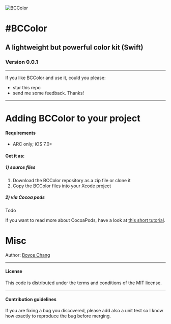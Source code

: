![BCColor](https://github.com/boycechang/BCColor/blob/master/BCColorIcon.png)

#BCColor
====================================

## A lightweight but powerful color kit (Swift)

### Version 0.0.1


-------------
If you like BCColor and use it, could you please:

 * star this repo 
 * send me some feedback. Thanks!


-------------
Adding BCColor to your project
====================================

#### Requirements

* ARC only; iOS 7.0+

#### Get it as: 
##### 1) source files

1. Download the BCColor repository as a zip file or clone it
2. Copy the BCColor files into your Xcode project

##### 2) via Cocoa pods

Todo

If you want to read more about CocoaPods, have a look at [this short tutorial](http://www.raywenderlich.com/12139/introduction-to-cocoapods).


Misc
=======

Author: [Boyce Chang](http://www.boycechang.com)

-------
#### License
This code is distributed under the terms and conditions of the MIT license. 

-------
#### Contribution guidelines

If you are fixing a bug you discovered, please add also a unit test so I know how exactly to reproduce the bug before merging.
